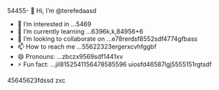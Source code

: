 54455- 👋 Hi, I’m @terefedaasd
- 👀 I’m interested in ...5469
- 🌱 I’m currently learning ...6396k,k,84956+6
- 💞️ I’m looking to collaborate on ...e78rerdsf8552sdf4774gfbass
- 📫 How to reach me ...55622323ergerxcvhfggbf
- 😄 Pronouns: ...zbczx9569sdf1441xv 
- ⚡ Fun fact: ...jil8152541156478585596
uiosfd46587lgj5555151rgtsdf
<!---s555555dgf47448533662
--->
45645623fdssd
zxc
